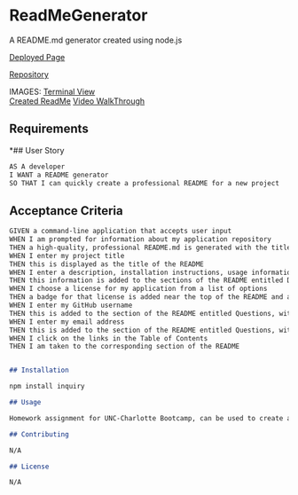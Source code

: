 # ReadMeGenerator

A README.md generator created using node.js

[Deployed Page](https://lindsaymorris813.github.io/ReadMeGenerator/)

[Repository](https://github.com/lindsaymorris813/ReadMeGenerator)

IMAGES:
[Terminal View](img/terminal.png)  
[Created ReadMe](img/createdReadMe.png)
[Video WalkThrough](img/readMe.mov)

## Requirements

*## User Story

```md
AS A developer
I WANT a README generator
SO THAT I can quickly create a professional README for a new project
```

## Acceptance Criteria

```md
GIVEN a command-line application that accepts user input
WHEN I am prompted for information about my application repository
THEN a high-quality, professional README.md is generated with the title of my project and sections entitled Description, Table of Contents, Installation, Usage, License, Contributing, Tests, and Questions
WHEN I enter my project title
THEN this is displayed as the title of the README
WHEN I enter a description, installation instructions, usage information, contribution guidelines, and test instructions
THEN this information is added to the sections of the README entitled Description, Installation, Usage, Contributing, and Tests
WHEN I choose a license for my application from a list of options
THEN a badge for that license is added near the top of the README and a notice is added to the section of the README entitled License that explains which license the application is covered under
WHEN I enter my GitHub username
THEN this is added to the section of the README entitled Questions, with a link to my GitHub profile
WHEN I enter my email address
THEN this is added to the section of the README entitled Questions, with instructions on how to reach me with additional questions
WHEN I click on the links in the Table of Contents
THEN I am taken to the corresponding section of the README


## Installation

npm install inquiry

## Usage

Homework assignment for UNC-Charlotte Bootcamp, can be used to create a quick but comprehensive README for a project or assignment

## Contributing

N/A

## License

N/A
